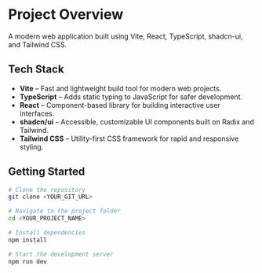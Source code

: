 # Project Overview

A modern web application built using Vite, React, TypeScript, shadcn-ui, and Tailwind CSS.

## Tech Stack

- **Vite** – Fast and lightweight build tool for modern web projects.  
- **TypeScript** – Adds static typing to JavaScript for safer development.  
- **React** – Component-based library for building interactive user interfaces.  
- **shadcn/ui** – Accessible, customizable UI components built on Radix and Tailwind.  
- **Tailwind CSS** – Utility-first CSS framework for rapid and responsive styling.  

## Getting Started

```sh
# Clone the repository
git clone <YOUR_GIT_URL>

# Navigate to the project folder
cd <YOUR_PROJECT_NAME>

# Install dependencies
npm install

# Start the development server
npm run dev
